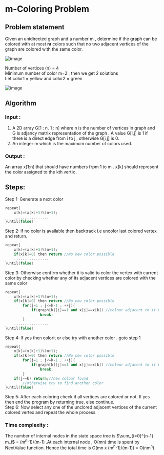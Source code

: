 # m-Coloring Problem  
## Problem statement  
Given an unidirected graph and a number m , determine if the graph can be colored with at most **m** colors such that no two adjacent vertices of the graph are colored with the same color.

![image](https://user-images.githubusercontent.com/81347179/140553908-4a7fa63f-0b10-405f-a265-7fdb456433ab.png)

Number of vertices (n) = 4  
Minimum number of color m=2 , then we get 2 solutions  
Let color1 = yellow and color2 = green

![image](https://user-images.githubusercontent.com/81347179/140554168-1c3b7b76-80ea-41fc-8e75-a53289fb90e4.png) 

## Algorithm  

### Input :  
1. A 2D array G[1 : n, 1 : n] where n is the number of vertices in graph and G is adjancy matrix representation of the graph . A value G[i,j] is 1 if there is a direct edge from i to j , otherwise G[i,j] is 0.
2. An integer m which is the maximum number of colors used.

### Output :  
An array x[1:n] that should have numbers frpm 1 to m . x[k] should represent the color assigned to the kth vertix .

## Steps:  
Step 1: Generate a next color
```C++
repeat{
    x[k]=(x[k]+1)%(m+1);
    ................
}until(false)
```  
Step 2: If no color is available then backtrack i.e uncolor last colored vertex and return.
```C++
repeat{
    x[k]=(x[k]+1)%(m+1);
    if(x[k]=0) then return //No new color possible
    ................
}until(false)
```  
Step 3: Otherwise confirm whether it is valid to color the vertex with current color by checking whether any of its adjacent vertices are colored with the same color
```C++
repeat{
    x[k]=(x[k]+1)%(m+1);
    if(x[k]=0) then return //No new color possible  
    	for(j=1 ; j<=k-1 ; ++j){
			if(graph[k][j]==1 and x[j]==x[k]) //colour adjacent to it have same colour
                break;
		}
    ................
}until(false)
```  
Step 4: If yes then colorit or else try with another color . goto step 1
```C++
repeat{
    x[k]=(x[k]+1)%(m+1);
    if(x[k]=0) then return //No new color possible  
    	for(j=1 ; j<=k-1 ; ++j){
			if(graph[k][j]==1 and x[j]==x[k]) //colour adjacent to it have same colour
                break;
		}
    if(j==k) return;//new colour found
        //otherwise try to find another color
}until(false)
```  
Step 5: After each coloring check if all vertices are colored or not. If yes then end the program by returning true, else continue.  
Step 6: Now select any one of the unclored adjacent vertices of the current colored vertex and repeat the whole process.

### Time complexity :  
 The number of internal nodes in the state space tree is $\sum_{i=0}^{n-1} m_i$ = (m<sup>n</sup>-1)/(m-1) .At each internal node , O(mn) time is spent by NextValue function. Hence the total time is O(mn x (m<sup>n</sup>-1)/(m-1)) = O(nm<sup>n</sup>).
